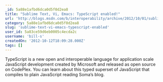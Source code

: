 ```yaml
---
_id: 5a88e1afbd6dca0d5f0d2ea8
title: "Sublime Text, Vi, Emacs: TypeScript enabled!"
url: 'http://blogs.msdn.com/b/interoperability/archive/2012/10/01/sublime-text-vi-emacs-typescript-enabled.aspx'
category: 5a88e1afbd6dca0d5f0d2ea8
slug: 'sublime-text-vi-emacs-typescript-enabled'
user_id: 5a83ce59d6eb0005c4ecda2c
username: 'bill-s'
createdOn: '2012-10-12T18:09:28.000Z'
tags: []
---
```


TypeScript is a new open and interoperable language for application scale JavaScript development created by Microsoft and released as open source on CodePlex. You can learn about this typed superset of JavaScript that compiles to plain JavaScript reading Soma’s blog.
